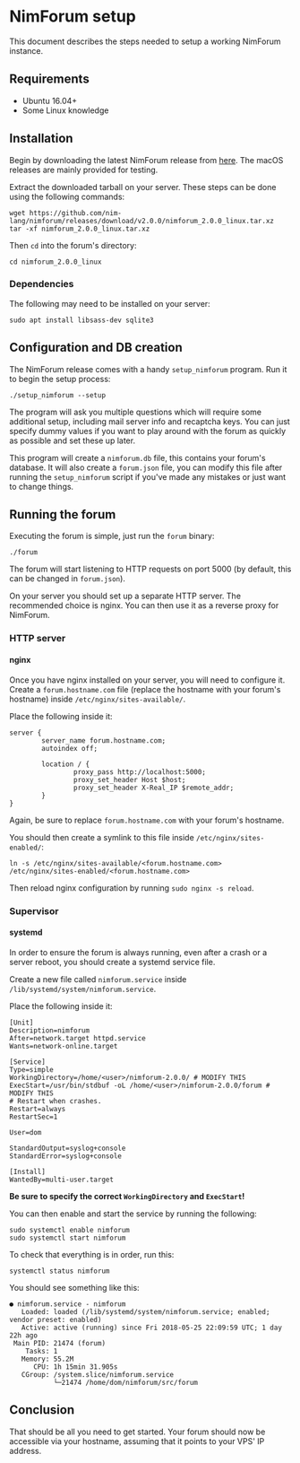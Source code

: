 # NimForum setup

This document describes the steps needed to setup a working NimForum instance.

## Requirements

* Ubuntu 16.04+
* Some Linux knowledge

## Installation

Begin by downloading the latest NimForum release from
[here](https://github.com/nim-lang/nimforum/releases). The macOS releases are
mainly provided for testing.

Extract the downloaded tarball on your server. These steps can be done using
the following commands:

```
wget https://github.com/nim-lang/nimforum/releases/download/v2.0.0/nimforum_2.0.0_linux.tar.xz
tar -xf nimforum_2.0.0_linux.tar.xz
```

Then ``cd`` into the forum's directory:

```
cd nimforum_2.0.0_linux
```

### Dependencies

The following may need to be installed on your server:

```
sudo apt install libsass-dev sqlite3
```

## Configuration and DB creation

The NimForum release comes with a handy ``setup_nimforum`` program. Run
it to begin the setup process:

```
./setup_nimforum --setup
```

The program will ask you multiple questions which will require some
additional setup, including mail server info and recaptcha keys. You can
just specify dummy values if you want to play around with the forum as
quickly as possible and set these up later.

This program will create a ``nimforum.db`` file, this contains your forum's
database. It will also create a ``forum.json`` file, you can modify this
file after running the ``setup_nimforum`` script if you've made any mistakes
or just want to change things.

## Running the forum

Executing the forum is simple, just run the ``forum`` binary:

```
./forum
```

The forum will start listening to HTTP requests on port 5000 (by default, this
can be changed in ``forum.json``).

On your server you should set up a separate HTTP server. The recommended choice
is nginx. You can then use it as a reverse proxy for NimForum.

### HTTP server

#### nginx

Once you have nginx installed on your server, you will need to configure it.
Create a ``forum.hostname.com`` file (replace the hostname with your forum's
hostname) inside ``/etc/nginx/sites-available/``.

Place the following inside it:

```
server {
        server_name forum.hostname.com;
        autoindex off;

        location / {
                proxy_pass http://localhost:5000;
                proxy_set_header Host $host;
                proxy_set_header X-Real_IP $remote_addr;
        }
}
```

Again, be sure to replace ``forum.hostname.com`` with your forum's
hostname.

You should then create a symlink to this file inside ``/etc/nginx/sites-enabled/``:

```
ln -s /etc/nginx/sites-available/<forum.hostname.com> /etc/nginx/sites-enabled/<forum.hostname.com>
```

Then reload nginx configuration by running ``sudo nginx -s reload``.

### Supervisor

#### systemd

In order to ensure the forum is always running, even after a crash or a server
reboot, you should create a systemd service file.

Create a new file called ``nimforum.service`` inside ``/lib/systemd/system/nimforum.service``.

Place the following inside it:

```
[Unit]
Description=nimforum
After=network.target httpd.service
Wants=network-online.target

[Service]
Type=simple
WorkingDirectory=/home/<user>/nimforum-2.0.0/ # MODIFY THIS
ExecStart=/usr/bin/stdbuf -oL /home/<user>/nimforum-2.0.0/forum # MODIFY THIS
# Restart when crashes.
Restart=always
RestartSec=1

User=dom

StandardOutput=syslog+console
StandardError=syslog+console

[Install]
WantedBy=multi-user.target
```

**Be sure to specify the correct ``WorkingDirectory`` and ``ExecStart``!**

You can then enable and start the service by running the following:

```
sudo systemctl enable nimforum
sudo systemctl start nimforum
```

To check that everything is in order, run this:

```
systemctl status nimforum
```

You should see something like this:

```
● nimforum.service - nimforum
   Loaded: loaded (/lib/systemd/system/nimforum.service; enabled; vendor preset: enabled)
   Active: active (running) since Fri 2018-05-25 22:09:59 UTC; 1 day 22h ago
 Main PID: 21474 (forum)
    Tasks: 1
   Memory: 55.2M
      CPU: 1h 15min 31.905s
   CGroup: /system.slice/nimforum.service
           └─21474 /home/dom/nimforum/src/forum
```

## Conclusion

That should be all you need to get started. Your forum should now be accessible
via your hostname, assuming that it points to your VPS' IP address.

